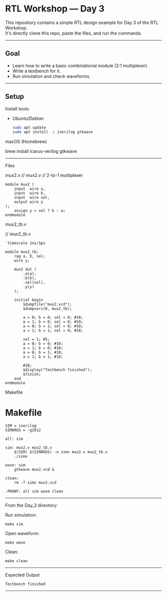 # RTL Workshop — Day 3

This repository contains a simple RTL design example for Day 3 of the RTL Workshop.  
It's directly clone this repo, paste the files, and run the commands.

---


## Goal

- Learn how to write a basic combinational module (2:1 multiplexer).
- Write a testbench for it.
- Run simulation and check waveforms.

---

## Setup

Install tools:

- *Ubuntu/Debian*
  ```bash
  sudo apt update
  sudo apt install -y iverilog gtkwave

macOS (Homebrew)

brew install icarus-verilog gtkwave



---

Files

mux2.v
// mux2.v
// 2-to-1 multiplexer
```
module mux2 (
    input  wire a,
    input  wire b,
    input  wire sel,
    output wire y
);
    assign y = sel ? b : a;
endmodule
```
mux2_tb.v

// mux2_tb.v
```
`timescale 1ns/1ps

module mux2_tb;
    reg a, b, sel;
    wire y;

    mux2 dut (
        .a(a),
        .b(b),
        .sel(sel),
        .y(y)
    );

    initial begin
        $dumpfile("mux2.vcd");
        $dumpvars(0, mux2_tb);

        a = 0; b = 0; sel = 0; #10;
        a = 1; b = 0; sel = 0; #10;
        a = 0; b = 1; sel = 0; #10;
        a = 1; b = 1; sel = 0; #10;

        sel = 1; #5;
        a = 0; b = 0; #10;
        a = 1; b = 0; #10;
        a = 0; b = 1; #10;
        a = 1; b = 1; #10;

        #10;
        $display("Testbench finished");
        $finish;
    end
endmodule
```
Makefile

# Makefile
```
SIM = iverilog
SIMARGS = -g2012

all: sim

sim: mux2.v mux2_tb.v
	$(SIM) $(SIMARGS) -o simv mux2.v mux2_tb.v
	./simv

wave: sim
	gtkwave mux2.vcd &

clean:
	rm -f simv mux2.vcd

.PHONY: all sim wave clean
```

---------


From the Day_3 directory:

Run simulation:
```
make sim
```
Open waveform:
```
make wave
```
Clean:
```
make clean
```


---

Expected Output
```
Testbench finished
```
---

